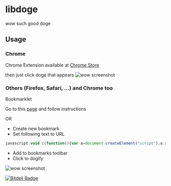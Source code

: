 libdoge
=======

wow such good doge

## Usage
### Chrome
Chrome Extension available at [Chrome Store][chromestore]


then just click doge that appears
![wow screenshot](https://raw.github.com/ljalonen/libdoge/master/screenshots/chrome-extension.png)


### Others (Firefox, Safari, ...) and Chrome too 

Bookmarklet

Go to this [page][bookmarklet] and follow instructions

OR

* Create new bookmark
* Set following text to URL

```javascript
javascript:void ((function(){var a=document.createElement("script");a.setAttribute("src","https://raw.github.com/ljalonen/libdoge/master/libdoge/libdoge.min.js");document.body.appendChild(a);setInterval(function(){LIBDOGE.moar()},1500)})());
```

* Add to bookmarks toolbar
* Click to dogify



![wow screenshot](https://raw.github.com/ljalonen/libdoge/master/screenshots/libdoge.gif)

[![Bitdeli Badge](https://d2weczhvl823v0.cloudfront.net/ljalonen/libdoge/trend.png)](https://bitdeli.com/free "Bitdeli Badge")

   [chromestore]: https://chrome.google.com/webstore/detail/such-good-doge/ifbchccfedjkkhlnffjckaghjdpchhmo  "Chrome store"
   [bookmarklet]: https://rawgithub.com/ljalonen/libdoge/master/bookmarklet.html "Doge"
